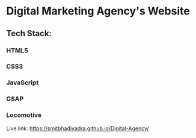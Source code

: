 # Digital Marketing Agency's Website
## Tech Stack: 
  ### HTML5
  ### CSS3
  ### JavaScript
  ### GSAP
  ### Locomotive
Live link: https://smitbhadiyadra.github.io/Digital-Agency/
